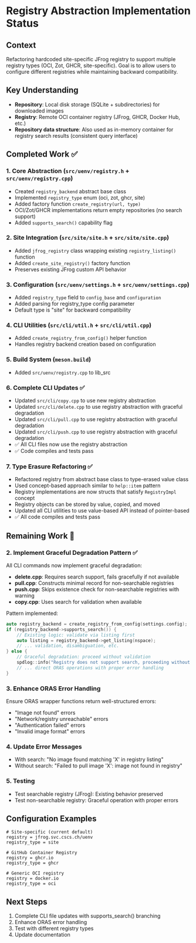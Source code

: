 # Registry Abstraction Implementation Status

## Context
Refactoring hardcoded site-specific JFrog registry to support multiple registry types (OCI, Zot, GHCR, site-specific). Goal is to allow users to configure different registries while maintaining backward compatibility.

## Key Understanding
- **Repository**: Local disk storage (SQLite + subdirectories) for downloaded images
- **Registry**: Remote OCI container registry (JFrog, GHCR, Docker Hub, etc.)
- **Repository data structure**: Also used as in-memory container for registry search results (consistent query interface)

## Completed Work ✅

### 1. Core Abstraction (`src/uenv/registry.h` + `src/uenv/registry.cpp`)
- Created `registry_backend` abstract base class
- Implemented `registry_type` enum (oci, zot, ghcr, site)
- Added factory function `create_registry(url, type)`
- OCI/Zot/GHCR implementations return empty repositories (no search support)
- Added `supports_search()` capability flag

### 2. Site Integration (`src/site/site.h` + `src/site/site.cpp`)
- Added `jfrog_registry` class wrapping existing `registry_listing()` function
- Added `create_site_registry()` factory function
- Preserves existing JFrog custom API behavior

### 3. Configuration (`src/uenv/settings.h` + `src/uenv/settings.cpp`)
- Added `registry_type` field to `config_base` and `configuration`
- Added parsing for registry_type config parameter
- Default type is "site" for backward compatibility

### 4. CLI Utilities (`src/cli/util.h` + `src/cli/util.cpp`)
- Added `create_registry_from_config()` helper function
- Handles registry backend creation based on configuration

### 5. Build System (`meson.build`)
- Added `src/uenv/registry.cpp` to lib_src

### 6. Complete CLI Updates ✅
- Updated `src/cli/copy.cpp` to use new registry abstraction
- Updated `src/cli/delete.cpp` to use registry abstraction with graceful degradation  
- Updated `src/cli/pull.cpp` to use registry abstraction with graceful degradation
- Updated `src/cli/push.cpp` to use registry abstraction with graceful degradation
- ✅ All CLI files now use the registry abstraction
- ✅ Code compiles and tests pass

### 7. Type Erasure Refactoring ✅ 
- Refactored registry from abstract base class to type-erased value class
- Used concept-based approach similar to `help::item` pattern
- Registry implementations are now structs that satisfy `RegistryImpl` concept
- Registry objects can be stored by value, copied, and moved
- Updated all CLI utilities to use value-based API instead of pointer-based
- ✅ All code compiles and tests pass

## Remaining Work 🚧

### 2. Implement Graceful Degradation Pattern ✅
All CLI commands now implement graceful degradation:
- **delete.cpp**: Requires search support, fails gracefully if not available
- **pull.cpp**: Constructs minimal record for non-searchable registries
- **push.cpp**: Skips existence check for non-searchable registries with warning
- **copy.cpp**: Uses search for validation when available

Pattern implemented:
```cpp
auto registry_backend = create_registry_from_config(settings.config);
if (registry_backend->supports_search()) {
    // Existing logic: validate via listing first
    auto listing = registry_backend->get_listing(nspace);
    // ... validation, disambiguation, etc.
} else {
    // Graceful degradation: proceed without validation
    spdlog::info("Registry does not support search, proceeding without pre-validation");
    // ... direct ORAS operations with proper error handling
}
```

### 3. Enhance ORAS Error Handling
Ensure ORAS wrapper functions return well-structured errors:
- "Image not found" errors
- "Network/registry unreachable" errors  
- "Authentication failed" errors
- "Invalid image format" errors

### 4. Update Error Messages
- With search: "No image found matching 'X' in registry listing"
- Without search: "Failed to pull image 'X': image not found in registry"

### 5. Testing
- Test searchable registry (JFrog): Existing behavior preserved
- Test non-searchable registry: Graceful operation with proper errors

## Configuration Examples
```
# Site-specific (current default)
registry = jfrog.svc.cscs.ch/uenv
registry_type = site

# GitHub Container Registry
registry = ghcr.io
registry_type = ghcr

# Generic OCI registry
registry = docker.io
registry_type = oci
```

## Next Steps
1. Complete CLI file updates with supports_search() branching
2. Enhance ORAS error handling
3. Test with different registry types
4. Update documentation
